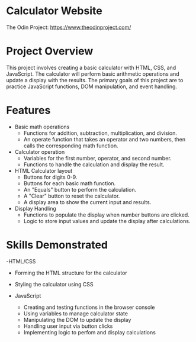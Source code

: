 # Calculator Website
The Odin Project: https://www.theodinproject.com/

# Project Overview

This project involves creating a basic calculator with HTML, CSS, and JavaScript. The calculator will perform basic arithmetic operations and update a display with the results. The primary goals of this project are to practice JavaScript functions, DOM manipulation, and event handling.

# Features
- Basic math operations
  - Functions for addition, subtraction, multiplication, and division.
  - An operate function that takes an operator and two numbers, then calls the corresponding math function. 
- Calculator operation
  - Variables for the first number, operator, and second number.
  - Functions to handle the calculation and display the result.
- HTML Calculator layout
  - Buttons for digits 0-9.
  - Buttons for each basic math function.
  - An "Equals" button to perform the calculation.
  - A "Clear" button to reset the calculator.
  - A display area to show the current input and results.
- Display Handling
  - Functions to populate the display when number buttons are clicked.
  - Logic to store input values and update the display after calculations.

# Skills Demonstrated
-HTML/CSS
  - Forming the HTML structure for the calculator
  - Styling the calculator using CSS

- JavaScript
  - Creating and testing functions in the browser console
  - Using variables to manage calculator state
  - Manipulating the DOM to update the display
  - Handling user input via button clicks
  - Implementing logic to perfom and display calculations 
